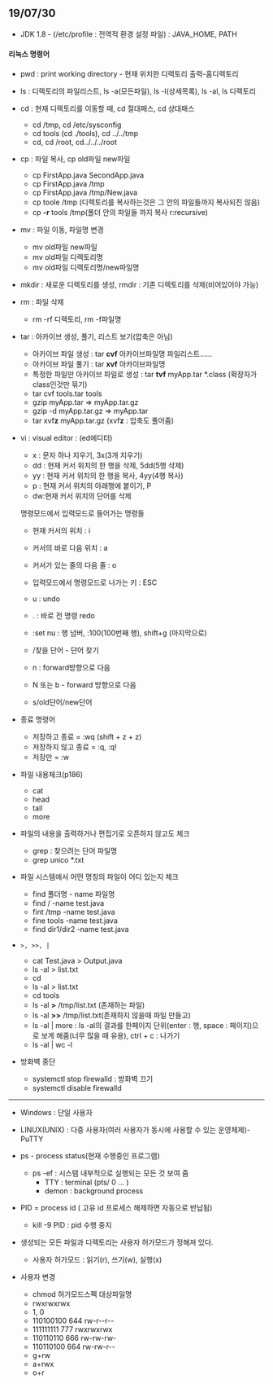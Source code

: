 ## 19/07/30

- JDK 1.8 - (/etc/profile : 전역적 환경 설정 파일) : JAVA_HOME, PATH

 

#### 리눅스 명령어

- pwd : print working directory - 현재 위치한 디렉토리 출력-홈디렉토리 

- ls : 디렉토리의 파일리스트, ls -a(모든파일), ls -l(상세목록), ls -al, ls 디렉토리

- cd : 현재 디렉토리를 이동할 때, cd 절대패스, cd 상대패스

  - cd /tmp, cd /etc/sysconfig 
  - cd tools (cd ./tools), cd ../../tmp
  - cd, cd /root, cd../../../root

- cp : 파일 복사, cp old파일 new파일

  - cp FirstApp.java SecondApp.java
  - cp FirstApp.java /tmp
  - cp FirstApp.java /tmp/New.java
  - cp toole /tmp (디렉토리를 복사하는것은 그 안의 파일들까지 복사되진 않음)
  - cp **-r** tools /tmp(폴더 안의 파일들 까지 복사 r:recursive)

- mv : 파일 이동, 파일명 변경

  - mv old파일 new파일
  - mv old파일 디렉토리명
  - mv old파일 디렉토리명/new파일명

- mkdir : 새로운 디렉토리를 생성, rmdir : 기존 디렉토리를 삭제(비어있어야 가능)

- rm : 파일 삭제

  - rm -rf 디렉토리, rm -f파일명

- tar : 아카이브 생성, 풀기, 리스트 보기(압축은 아님)

  - 아카이브 파일 생성 : tar **cvf** 아카이브파일명 파일리스트...... 
  - 아카이브 파일 풀기 : tar **xvf** 아카이브파일명
  - 특정한 파일만 아카이브 파일로 생성  : tar **tvf** myApp.tar *.class (확장자가 class인것만 묶기)
  - tar cvf tools.tar tools
  - gzip myApp.tar => myApp.tar.gz
  - gzip -d myApp.tar.gz => myApp.tar
  - tar xvf**z** myApp.tar.gz (xvf**z** : 압축도 풀어줌)

- vi : visual editor : (ed에디터)

  - x : 문자 하나 지우기, 3x(3개 지우기)
  - dd : 현재 커서 위치의 한 행을 삭제, 5dd(5행 삭제)
  - yy : 현재 커서 위치의 한 행을 복사, 4yy(4행 복사)
  - p : 현재 커서 위치의 아래행에 붙이기, P
  - dw:현재 커서 위치의 단어를 삭제

  명령모드에서 입력모드로 들어가는 명령들 

  	- 현재 커서의 위치 : i
  	- 커서의 바로 다음 위치 : a
  	- 커서가 있는 줄의 다음 줄 : o

  - 입력모드에서 명령모드로 나가는 키 : ESC

  - u : undo
  - . : 바로 전 명령 redo
  - :set nu : 행 넘버, :100(100번째 행), shift+g (마지막으로)
  - /찾을 단어 - 단어 찾기
  - n : forward방향으로 다음
  - N 또는 b - forward 방향으로 다음
  - s/old단어/new단어

- 종료 명령어

  - 저장하고 종료 = :wq (shift + z + z)
  - 저장하지 않고 종료 = :q, :q!
  - 저장만 = :w

- 파일 내용체크(p186)

  - cat 
  - head 
  - tail
  - more

- 파일의 내용을 출력하거나 편집기로 오픈하지 않고도 체크 

  - grep : 찾으려는 단어 파일명
  - grep unico *.txt

- 파일 시스템에서 어떤 명칭의 파일이 어디 있는지 체크

  - find 폴더명 - name 파일명
  - find / -name test.java
  - fint /tmp -name test.java
  - fine tools -name test.java
  - find dir1/dir2 -name test.java

- `>, >>, |`

  - cat Test.java > Output.java
  - ls -al > list.txt
  - cd
  - ls -al > list.txt
  - cd tools
  - ls -al **>** /tmp/list.txt (존재하는 파일)
  - ls -al **>>** /tmp/list.txt(존재하지 않을때 파일 만들고)
  - ls -al | more : ls -al의 결과를 한페이지 단위(enter : 행, space : 페이지)으로 보게 해줌(너무 많을 때 유용), ctrl + c : 나가기
  - ls -al | wc -l

- 방화벽 중단
  - systemctl stop firewalld : 방화벽 끄기
  - systemctl disable firewalld

---

- Windows : 단일 사용자
- LINUX(UNIX) : 다중 사용자(여러 사용자가 동시에 사용할 수 있는 운영체제)-PuTTY



- ps - process status(현재 수행중인 프로그램)
  - ps -ef : 시스템 내부적으로 실행되는 모든 것 보여 줌
    - TTY : terminal (pts/ 0 ... )
    - demon : background process
- PID = process id ( 고유 id 프로세스 해제하면 자동으로 반납됨)
  - kill -9 PID : pid 수행 중지
- 생성되는 모든 파일과 디렉토리는 사용자 허가모드가 정해져 있다.
  - 사용자 허가모드 : 읽기(r),  쓰기(w), 실행(x)
- 사용자 변경
  - chmod 허가모드스펙 대상파일명
  - rwxrwxrwx
  - 1, 0
  - 110100100 644 rw-r--r--
  - 111111111 777 rwxrwxrwx
  - 110110110 666 rw-rw-rw-
  - 110110100 664 rw-rw-r--
  - g+rw
  - a+rwx
  - o+r